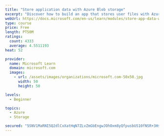 ```yaml
---
title: "Store application data with Azure Blob storage"
excerpt: "Discover how to build an app that stores user files with Azure Blob storage, use Blob storage in a web app, and use the Azure Storage SDK for .NET Core."
webUrl: https://docs.microsoft.com/en-us/learn/modules/store-app-data-with-azure-blob-storage/
type: course
price: Free
length: PT50M
ratings:
  count: 4333
  average: 4.5511193
heat: 52

provider:
  name: Microsoft Learn
  domain: microsoft.com
  images:
    - url: /assets/images/organizations/microsoft.com-50x50.jpg
      width: 50
      height: 50

levels:
  - Beginner

topics:
  - Azure
  - Storage

secured: "5SNV1MaRNI5Q2dlCxXatHqN7ZLvZmGbEngwJOhOxm8yQfpusbUS10fNSR+3HsA6M4BC6/hsAaYLQx8Rcpv9UZlK6pMDm3mmN+nr3nsVVzyUj9Kahdi84r4XYC2PtL3EUf4j2iTpP1C1X6DACHavDh68THnjr0RqNArT6rPhwYONJY9gF73WcIeSG52fX23/Mc9w4VLiVx+TWrx2xrJ6UyZcVrO1iQqVAoGqcr6VraWXNAseG6gUOG2E5mlf88AjCi7yp7OTLQsODEdbsYdFGmtgK7T5Zil/zSiks8IhqNso1R0W8nnRwiTkJwd7DRgMFENKhhlU9mEDgqflsrD1a/JaLlJPu7G5kbOZi2ABC9ahpmO3yvMhV0Hzyx/lHQfILUCVA8nIbW2mAf7423vvcElXG9b4s5vny/CN74pLXpEU=;HXYtMRN0mrpTEvquqy7roQ=="
---
```


